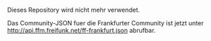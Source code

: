 Dieses Repository wird nicht mehr verwendet.

Das Community-JSON fuer die Frankfurter Community ist jetzt unter
http://api.ffm.freifunk.net/ff-frankfurt.json
abrufbar.
